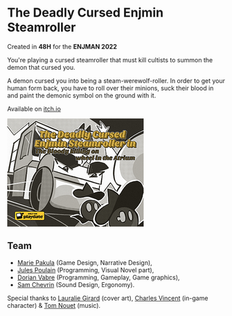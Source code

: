 # The Deadly Cursed Enjmin Steamroller
Created in **48H** for the **ENJMAN 2022**

You're playing a cursed steamroller that must kill cultists to summon the demon that cursed you.

A demon cursed you into being a steam-werewolf-roller. In order to get your human form back, you have to roll over their minions, suck their blood in and paint the demonic symbol on the ground with it. 

Available on [itch.io](https://railnof.itch.io/the-deadly-cursed-enjmin-steamroller)

![Cover](./.github/Cover.png)

## Team
- [Marie Pakula](https://mariecajou.itch.io/) (Game Design, Narrative Design), 
- [Jules Poulain](https://bigaston.itch.io/) (Programming, Visual Novel part), 
- [Dorian Vabre](https://leaping.itch.io/) (Programming, Gameplay, Game graphics),
- [Sam Chevrin](https://railnof.itch.io/) (Sound Design, Ergonomy).

Special thanks to [Lauralie Girard](http://linfusion.itch.io/) (cover art), [Charles Vincent](http://fruitc4ke.itch.io/) (in-game character) & [Tom Nouet](https://shertigan.itch.io/) (music).